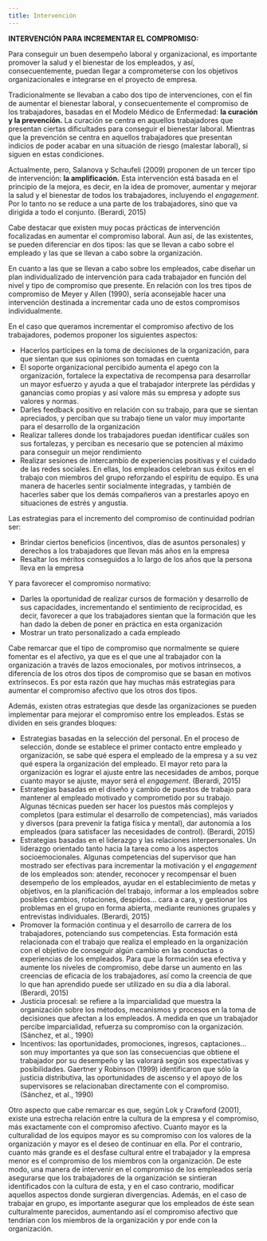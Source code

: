 ```yaml
---
title: Intervención
---
```

**INTERVENCIÓN PARA INCREMENTAR EL COMPROMISO:**

Para conseguir un buen desempeño laboral y organizacional, es importante promover la salud y el bienestar de los empleados, y así, consecuentemente, puedan llegar a comprometerse con los objetivos organizacionales e integrarse en el proyecto de empresa.

Tradicionalmente se llevaban a cabo dos tipo de intervenciones, con el fin de aumentar el bienestar laboral, y consecuentemente el compromiso de los trabajadores, basadas en el Modelo Médico de Enfermedad: **la curación y la prevención.** La curación se centra en aquellos trabajadores que presentan ciertas dificultades para conseguir el bienestar laboral. Mientras que la prevención se centra en aquellos trabajadores que presentan indicios de poder acabar en una situación de riesgo (malestar laboral), si siguen en estas condiciones.

Actualmente, pero, Salanova y Schaufeli (2009) proponen de un tercer tipo de intervención: **la amplificación.** Esta intervención está basada en el principio de la mejora, es decir, en la idea de promover, aumentar y mejorar la salud y el bienestar de todos los trabajadores, incluyendo el _engagement_. Por lo tanto no se reduce a una parte de los trabajadores, sino que va dirigida a todo el conjunto. (Berardi, 2015)

Cabe destacar que existen muy pocas prácticas de intervención focalizadas en aumentar el compromiso laboral. Aun así, de las existentes, se pueden diferenciar en dos tipos: las que se llevan a cabo sobre el empleado y las que se llevan a cabo sobre la organización.

En cuanto a las que se llevan a cabo sobre los empleados, cabe diseñar un plan individualizado de intervención para cada trabajador en función del nivel y tipo de compromiso que presente. En relación con los tres tipos de compromiso de Meyer y Allen (1990), sería aconsejable hacer una intervención destinada a incrementar cada uno de estos compromisos individualmente.

En el caso que queramos incrementar el compromiso afectivo de los trabajadores, podemos proponer los siguientes aspectos:

- Hacerlos partícipes en la toma de decisiones de la organización, para que sientan que sus opiniones son tomadas en cuenta
- El soporte organizacional percibido aumenta el apego con la organización, fortalece la expectativa de recompensa para desarrollar un mayor esfuerzo y ayuda a que el trabajador interprete las pérdidas y ganancias como propias y así valore más su empresa y adopte sus valores y normas.
- Darles feedback positivo en relación con su trabajo, para que se sientan apreciados, y perciban que su trabajo tiene un valor muy importante para el desarrollo de la organización
- Realizar talleres donde los trabajadores puedan identificar cuáles son sus fortalezas, y perciban es necesario que se potencien al máximo para conseguir un mejor rendimiento
- Realizar sesiones de intercambio de experiencias positivas y el cuidado de las redes sociales. En ellas, los empleados celebran sus éxitos en el trabajo con miembros del grupo reforzando el espíritu de equipo. Es una manera de hacerles sentir socialmente integradas, y también de hacerles saber que los demás compañeros van a prestarles apoyo en situaciones de estrés y angustia.

Las estrategias para el incremento del compromiso de continuidad podrían ser:

- Brindar ciertos beneficios (incentivos, días de asuntos personales) y derechos a los trabajadores que llevan más años en la empresa
- Resaltar los méritos conseguidos a lo largo de los años que la persona lleva en la empresa

Y para favorecer el compromiso normativo:

- Darles la oportunidad de realizar cursos de formación y desarrollo de sus capacidades, incrementando el sentimiento de reciprocidad, es decir, favorecer a que los trabajadores sientan que la formación que les han dado la deben de poner en práctica en esta organización
- Mostrar un trato personalizado a cada empleado

Cabe remarcar que el tipo de compromiso que normalmente se quiere fomentar es el afectivo, ya que es el que une al trabajador con la organización a través de lazos emocionales, por motivos intrínsecos, a diferencia de los otros dos tipos de compromiso que se basan en motivos extrínsecos. Es por esta razón que hay muchas más estrategias para aumentar el compromiso afectivo que los otros dos tipos.

Además, existen otras estrategias que desde las organizaciones se pueden implementar para mejorar el compromiso entre los empleados. Estas se dividen en seis grandes bloques:

- Estrategias basadas en la selección del personal. En el proceso de selección, donde se establece el primer contacto entre empleado y organización, se sabe qué espera el empleado de la empresa y a su vez qué espera la organización del empleado. El  mayor reto para la organización es lograr el ajuste entre las necesidades de ambos, porque cuanto mayor se ajuste, mayor será el _engagement_.  (Berardi, 2015)
- Estrategias basadas en el diseño y cambio de puestos de trabajo para mantener al empleado motivado y comprometido por su trabajo.  Algunas técnicas pueden ser hacer los puestos más complejos y completos (para estimular el desarrollo de competencias), más variados y diversos (para prevenir la fatiga física y mental), dar autonomía a los empleados (para satisfacer las necesidades de control). (Berardi, 2015)
- Estrategias basadas en el liderazgo y las relaciones interpersonales. Un liderazgo orientado tanto hacia la tarea como a los aspectos socioemocionales. Algunas competencias del supervisor que han mostrado ser efectivas para incrementar la motivación y el _engagement_ de los empleados son: atender, reconocer y recompensar el buen desempeño de los empleados, ayudar en el establecimiento de metas y objetivos, en la planificación del trabajo, informar a los empleados sobre posibles cambios, rotaciones, despidos… cara a cara, y gestionar los problemas en el grupo en forma abierta, mediante reuniones grupales y entrevistas individuales. (Berardi, 2015)
- Promover la formación continua y el desarrollo de carrera de los trabajadores, potenciando sus competencias. Esta formación está relacionada con el trabajo que realiza el empleado en la organización con el objetivo de conseguir algún cambio en las conductas o experiencias de los empleados. Para que la formación sea efectiva y aumente los niveles de compromiso, debe darse un aumento en las creencias de eficacia de los trabajadores, así como la creencia de que lo que han aprendido puede ser utilizado en su día a día laboral. (Berardi, 2015)
- Justicia procesal: se refiere a la imparcialidad que muestra la organización sobre los métodos, mecanismos y procesos en la toma de decisiones que afectan a los empleados. A medida en que un trabajador percibe imparcialidad, refuerza su compromiso con la organización. (Sánchez, et al., 1990)
- Incentivos: las oportunidades, promociones, ingresos, captaciones… son muy importantes ya que son las consecuencias que obtiene el trabajador por su desempeño y las valorará según sos expectativas y posibilidades. Gaertner y Robinson (1999) identificaron que sólo la justicia distributiva, las oportunidades de ascenso y el apoyo de los supervisores se relacionaban directamente con el compromiso. (Sánchez, et al., 1990)

Otro aspecto que cabe remarcar es que, según Lok y Crawford (2001), existe una estrecha relación entre la cultura de la empresa y el compromiso, más exactamente con el compromiso afectivo. Cuanto mayor es la culturalidad de los equipos mayor es su compromiso con los valores de la organización y mayor es el deseo de continuar en ella. Por el contrario, cuanto más grande es el desfase cultural entre el trabajador y la empresa menor es el compromiso de los miembros con la organización. De este modo, una manera de intervenir en el compromiso de los empleados sería asegurarse que los trabajadores de la organización se sintieran identificados con la cultura de esta, y en el caso contrario, modificar aquellos aspectos donde surgieran divergencias. Además, en el caso de trabajar en grupo, es importante asegurar que los empleados de éste sean culturalmente parecidos, aumentando así el compromiso afectivo que tendrían con los miembros de la organización y por ende con la organización.
